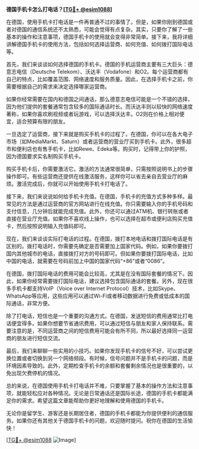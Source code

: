 **德国手机卡怎么打电话？[[TG💪+ @esim1088](https://t.me/s/esim1088)]**

在德国，使用手机卡打电话是一件再普通不过的事情了。但是，如果你刚到德国或者对德国的通信系统还不太熟悉，可能会觉得有点复杂。其实，只要你了解了一些基本的操作和注意事项，德国手机卡的使用就会变得非常简单。接下来，我将详细讲解德国手机卡的使用方法，包括如何选择运营商、如何充值、如何拨打国际电话等。

首先，我们来谈谈如何选择德国的手机卡。德国的手机运营商主要有三大巨头：德意志电信（Deutsche Telekom）、沃达丰（Vodafone）和O2。每个运营商都有自己的特点，比如覆盖范围、网络速度和服务质量。因此，在选择手机卡之前，你需要根据自己的需求来决定选择哪家运营商。

如果你经常需要在国内和德国之间通话，那么德意志电信可能是一个不错的选择，因为他们提供的套餐通常包含较多的国际通话时长。而沃达丰则以较快的网络速度著称，如果你喜欢刷视频或者玩游戏，可以选择沃达丰。O2则在价格上相对便宜，适合预算有限的朋友。

一旦选定了运营商，接下来就是购买手机卡的过程了。在德国，你可以在各大电子市场（如MediaMarkt、Saturn）或者运营商的营业厅买到手机卡。此外，很多超市和便利店也有售手机卡，比如Rewe、Edeka等。购买时，记得带上你的护照，因为德国要求实名制购买手机卡。

购买手机卡后，你需要激活它。激活的方法通常很简单，只需按照说明书上的步骤操作即可。有些运营商还提供在线激活服务，这样你可以省去亲自去营业厅的麻烦。激活完成后，你就可以开始使用手机卡打电话了。

接下来，我们来说说如何给手机卡充值。在德国，手机卡的充值方式多种多样。最常见的方法是通过运营商的官方网站进行在线充值。你只需要输入你的手机号码和支付信息，几分钟后就能完成充值。此外，你还可以通过ATM机、银行转账或者直接在营业厅充值。如果你不喜欢线上操作，也可以选择在超市或便利店购买充值卡，然后按照说明输入充值码即可。

现在，我们来谈谈实际打电话的过程。在德国，拨打本地电话和拨打国际电话是有区别的。拨打电话时，你需要先确定是否需要加上国家代码。例如，如果你要拨打国内其他城市的电话，直接拨打对方的号码即可。但如果你要拨打国际电话，比如中国的电话，就需要在号码前加上中国的国家代码“+86”或者“0086”。

在德国，拨打国际电话的费用可能会比较高，尤其是在没有国际套餐的情况下。因此，如果你经常需要拨打国际电话，建议选择包含国际通话的套餐。另外，现在很多手机卡都支持VoIP（Voice over Internet Protocol）技术，比如Skype、WhatsApp等应用，这些应用可以通过Wi-Fi或者移动数据进行免费或低成本的国际通话，非常方便。

除了打电话，短信也是一个重要的沟通方式。在德国，发送短信的费用通常比打电话便宜得多。如果你想要节省通讯费用，可以通过短信与朋友和家人保持联系。需要注意的是，不同运营商之间的短信费用可能会有所不同，所以最好选择同一运营商的朋友进行短信交流。

最后，我们来聊聊一些实用的小技巧。如果你发现手机卡的信号不好，可以尝试更换位置或者切换到另一个网络频段。有时候，信号问题并不是手机卡的问题，而是环境因素导致的。此外，定期检查手机卡的余额和套餐剩余情况也是很重要的，以免出现欠费停机的情况。

总的来说，在德国使用手机卡打电话并不难，只要掌握了基本的操作方法和注意事项，就能轻松应对各种情况。无论是日常通话还是国际长途，德国的手机卡都能满足你的需求。希望这篇文章能帮助你更好地理解和使用德国的手机卡。

无论你是留学生、游客还是长期居住者，德国的手机卡都能为你提供便利的通信服务。如果你还有其他关于德国手机卡的问题，欢迎随时提问。祝你在德国的生活愉快！

[[TG💪+ @esim1088](https://t.me/s/esim1088) ![Image](https://i.postimg.cc/4NQfJmqS/Snipaste-2025-05-13-00-14-12.png)]